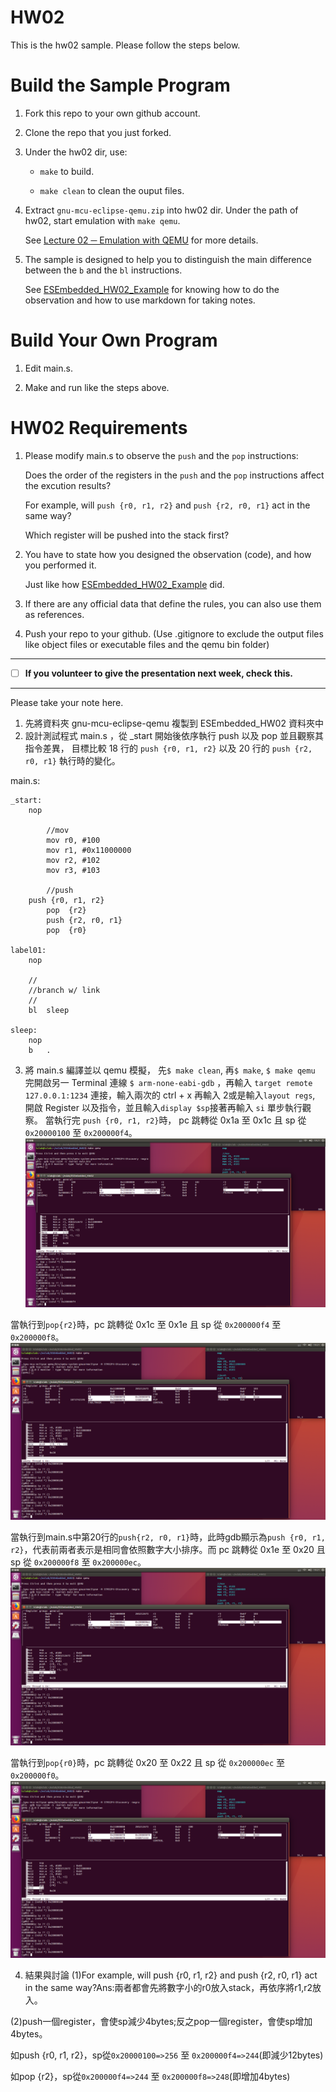 HW02
===
This is the hw02 sample. Please follow the steps below.

# Build the Sample Program

1. Fork this repo to your own github account.

2. Clone the repo that you just forked.

3. Under the hw02 dir, use:

	* `make` to build.

	* `make clean` to clean the ouput files.

4. Extract `gnu-mcu-eclipse-qemu.zip` into hw02 dir. Under the path of hw02, start emulation with `make qemu`.

	See [Lecture 02 ─ Emulation with QEMU] for more details.

5. The sample is designed to help you to distinguish the main difference between the `b` and the `bl` instructions.  

	See [ESEmbedded_HW02_Example] for knowing how to do the observation and how to use markdown for taking notes.

# Build Your Own Program

1. Edit main.s.

2. Make and run like the steps above.

# HW02 Requirements

1. Please modify main.s to observe the `push` and the `pop` instructions:  

	Does the order of the registers in the `push` and the `pop` instructions affect the excution results?  

	For example, will `push {r0, r1, r2}` and `push {r2, r0, r1}` act in the same way?  

	Which register will be pushed into the stack first?

2. You have to state how you designed the observation (code), and how you performed it.  

	Just like how [ESEmbedded_HW02_Example] did.

3. If there are any official data that define the rules, you can also use them as references.

4. Push your repo to your github. (Use .gitignore to exclude the output files like object files or executable files and the qemu bin folder)

[Lecture 02 ─ Emulation with QEMU]: http://www.nc.es.ncku.edu.tw/course/embedded/02/#Emulation-with-QEMU
[ESEmbedded_HW02_Example]: https://github.com/vwxyzjimmy/ESEmbedded_HW02_Example

--------------------

- [ ] **If you volunteer to give the presentation next week, check this.**
--------------------

Please take your note here.

1. 先將資料夾 gnu-mcu-eclipse-qemu 複製到 ESEmbedded_HW02 資料夾中
2. 設計測試程式 main.s ，從 _start 開始後依序執行 push 以及 pop 並且觀察其指令差異， 目標比較 18 行的 `push {r0, r1, r2}` 以及 20 行的 `push {r2, r0, r1}` 執行時的變化。

main.s:

```assembly
_start:
	nop
        
        //mov
        mov r0, #100
        mov r1, #0x11000000
        mov r2, #102
        mov r3, #103

        //push
	push {r0, r1, r2}
        pop  {r2}
        push {r2, r0, r1}
        pop  {r0}
  
label01:
	nop

	//
	//branch w/ link
	//
	bl	sleep

sleep:
	nop
	b	.
```
3. 將 main.s 編譯並以 qemu 模擬， 先`$ make clean`, 再`$ make`, `$ make qemu` 完開啟另一 Terminal 連線 `$ arm-none-eabi-gdb` ，再輸入 `target remote 127.0.0.1:1234` 連接，輸入兩次的 ctrl + x 再輸入 2或是輸入`layout regs`, 開啟 Register 以及指令，並且輸入`display $sp`接著再輸入 `si` 單步執行觀察。 當執行完 `push {r0, r1, r2}`時， pc 跳轉從 0x1a 至 0x1c 且 sp 從 `0x20000100` 至 `0x200000f4`。
![](https://github.com/yaxchuang/ESEmbedded_HW02/blob/master/img/push{r0,r1,r2}.png)

 當執行到`pop{r2}`時，pc 跳轉從 0x1c 至 0x1e 且 sp 從 `0x200000f4` 至 `0x200000f8`。
 ![](https://github.com/yaxchuang/ESEmbedded_HW02/blob/master/img/pop{r2}.png)

 當執行到main.s中第20行的`push{r2, r0, r1}`時，此時gdb顯示為`push {r0, r1, r2}`，代表前兩者表示是相同會依照數字大小排序。而 pc 跳轉從 0x1e 至 0x20 且 sp 從 `0x200000f8` 至 `0x200000ec`。
 ![](https://github.com/yaxchuang/ESEmbedded_HW02/blob/master/img/push{r2,r0,r1}.png)

 當執行到`pop{r0}`時，pc 跳轉從 0x20 至 0x22 且 sp 從 `0x200000ec` 至 `0x200000f0`。
 ![](https://github.com/yaxchuang/ESEmbedded_HW02/blob/master/img/pop{r0}.png)

4. 結果與討論
(1)For example, will push {r0, r1, r2} and push {r2, r0, r1} act in the same way?Ans:兩者都會先將數字小的r0放入stack，再依序將r1,r2放入。

(2)push一個register，會使sp減少4bytes;反之pop一個register，會使sp增加4bytes。

如push {r0, r1, r2}，sp從`0x20000100=>256` 至 `0x200000f4=>244`(即減少12bytes)

如pop  {r2}，sp從`0x200000f4=>244` 至 `0x200000f8=>248`(即增加4bytes)


